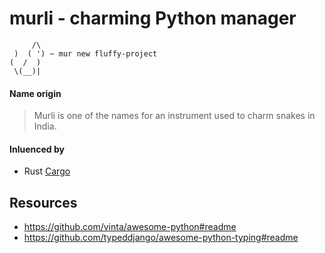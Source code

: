 # murli - charming Python manager

```
     /\
 )  ( ') ~ mur new fluffy-project
(  /  ) 
 \(__)|  
```



#### Name origin
> Murli is one of the names for an instrument used to charm snakes in India.


#### Inluenced by
- Rust [Cargo](https://doc.rust-lang.org/cargo/index.html)



## Resources
- https://github.com/vinta/awesome-python#readme
- https://github.com/typeddjango/awesome-python-typing#readme
